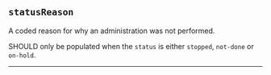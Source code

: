 ## `statusReason`

A coded reason for why an administration was not performed.

SHOULD only be populated when the `status` is either `stopped`, `not-done` or `on-hold`.

---